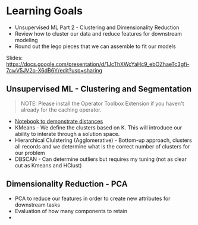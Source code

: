 # Learning Goals

- Unsupervised ML Part 2 - Clustering and Dimensionality Reduction
- Review how to cluster our data and reduce features for downstream modeling
- Round out the lego pieces that we can assemble to fit our models

Slides:  https://docs.google.com/presentation/d/1JcThXWcYaHc9_ebOZhaeTc3gfi-7cwV5JV2o-X6dB6Y/edit?usp=sharing


## Unsupervised ML - Clustering and Segmentation

> NOTE:  Please install the Operator Toolbox Extension if you haven't already for the caching operator.

- [Notebook to demonstrate distances](https://docs.google.com/spreadsheets/d/1h0XTvPbGlmYkKuEdFvX0AD96Yv8So4elnBRY4pCepwc/edit?usp=sharing)
- KMeans - We define the clusters based on K.  This will introduce our ability to interate through a solution space.
- Hierarchical Clulstering (Agglomerative) - Bottom-up approach, clusters all records and we determine what is the correct number of clusters for our problem
- DBSCAN - Can determine outliers but requires my tuning (not as clear cut as Kmeans and HClust)

## Dimensionality Reduction - PCA

- PCA to reduce our features in order to create new attributes for downstream tasks
- Evaluation of how many components to retain
- 
